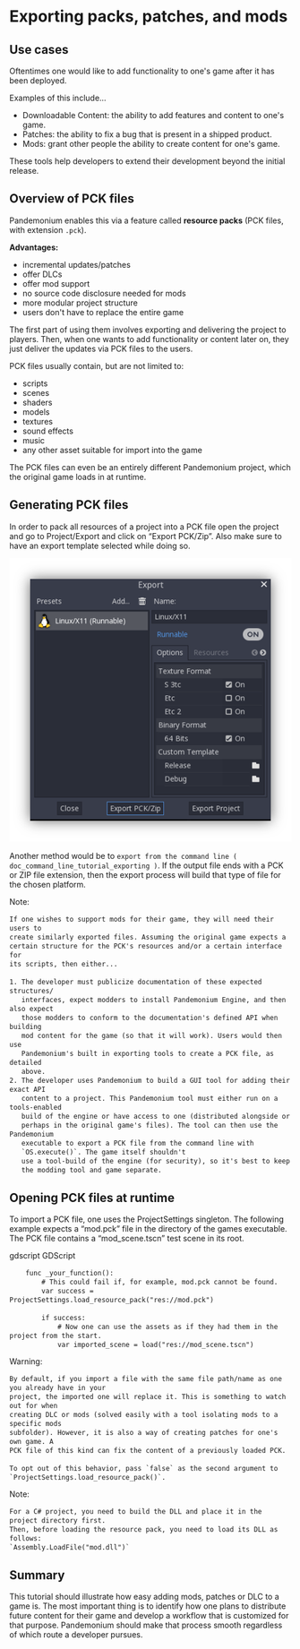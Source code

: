 

# Exporting packs, patches, and mods

## Use cases

Oftentimes one would like to add functionality to one's game after it has been
deployed.

Examples of this include...

- Downloadable Content: the ability to add features and content to one's game.
- Patches: the ability to fix a bug that is present in a shipped product.
- Mods: grant other people the ability to create content for one's game.

These tools help developers to extend their development beyond the initial
release.

## Overview of PCK files

Pandemonium enables this via a feature called **resource packs** (PCK files,
with extension `.pck`).

**Advantages:**

- incremental updates/patches
- offer DLCs
- offer mod support
- no source code disclosure needed for mods
- more modular project structure
- users don't have to replace the entire game

The first part of using them involves exporting and delivering the project to
players. Then, when one wants to add functionality or content later on, they
just deliver the updates via PCK files to the users.

PCK files usually contain, but are not limited to:

- scripts
- scenes
- shaders
- models
- textures
- sound effects
- music
- any other asset suitable for import into the game

The PCK files can even be an entirely different Pandemonium project, which the
original game loads in at runtime.

## Generating PCK files

In order to pack all resources of a project into a PCK file open the project
and go to Project/Export and click on “Export PCK/Zip”. Also make sure to have
an export template selected while doing so.

![](img/export_pck.png)

Another method would be to `export from the command line ( doc_command_line_tutorial_exporting )`.
If the output file ends with a PCK or ZIP file extension, then the export
process will build that type of file for the chosen platform.

Note:


    If one wishes to support mods for their game, they will need their users to
    create similarly exported files. Assuming the original game expects a
    certain structure for the PCK's resources and/or a certain interface for
    its scripts, then either...

    1. The developer must publicize documentation of these expected structures/
       interfaces, expect modders to install Pandemonium Engine, and then also expect
       those modders to conform to the documentation's defined API when building
       mod content for the game (so that it will work). Users would then use
       Pandemonium's built in exporting tools to create a PCK file, as detailed
       above.
    2. The developer uses Pandemonium to build a GUI tool for adding their exact API
       content to a project. This Pandemonium tool must either run on a tools-enabled
       build of the engine or have access to one (distributed alongside or
       perhaps in the original game's files). The tool can then use the Pandemonium
       executable to export a PCK file from the command line with
       `OS.execute()`. The game itself shouldn't
       use a tool-build of the engine (for security), so it's best to keep
       the modding tool and game separate.

## Opening PCK files at runtime

To import a PCK file, one uses the ProjectSettings singleton. The following
example expects a “mod.pck” file in the directory of the games executable.
The PCK file contains a “mod_scene.tscn” test scene in its root.

gdscript GDScript

```
    func _your_function():
        # This could fail if, for example, mod.pck cannot be found.
        var success = ProjectSettings.load_resource_pack("res://mod.pck")

        if success:
            # Now one can use the assets as if they had them in the project from the start.
            var imported_scene = load("res://mod_scene.tscn")
```

Warning:


    By default, if you import a file with the same file path/name as one you already have in your
    project, the imported one will replace it. This is something to watch out for when
    creating DLC or mods (solved easily with a tool isolating mods to a specific mods
    subfolder). However, it is also a way of creating patches for one's own game. A
    PCK file of this kind can fix the content of a previously loaded PCK.

    To opt out of this behavior, pass `false` as the second argument to
    `ProjectSettings.load_resource_pack()`.

Note:

    For a C# project, you need to build the DLL and place it in the project directory first.
    Then, before loading the resource pack, you need to load its DLL as follows:
    `Assembly.LoadFile("mod.dll")`

## Summary

This tutorial should illustrate how easy adding mods, patches or DLC to a game
is. The most important thing is to identify how one plans to distribute future
content for their game and develop a workflow that is customized for that
purpose. Pandemonium should make that process smooth regardless of which route a
developer pursues.
